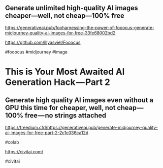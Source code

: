 ## Generate unlimited high-quality AI images cheaper—well, not cheap—100% free

https://generativeai.pub/fooharnessing-the-power-of-fooocus-generate-midjourney-quality-ai-images-for-free-33fe68002bd2

https://github.com/lllyasviel/Fooocus

#fooocus #midjourney #image 

# This is Your Most Awaited AI Generation Hack — Part 2

## Generate high quality AI images even without a GPU this time for cheaper, well, not cheap — 100% free — no strings attached

https://freedium.cfd/https://generativeai.pub/generate-midjourney-quality-ai-images-for-free-part-2-2c1c036ca12d

#colab 

https://civitai.com/

#civitai

